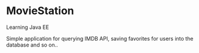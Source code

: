 MovieStation
============

Learning Java EE

Simple application for querying IMDB API, saving favorites for users into the database and so on..

